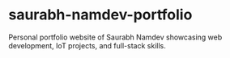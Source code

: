 # saurabh-namdev-portfolio
Personal portfolio website of Saurabh Namdev showcasing web development, IoT projects, and full-stack skills.
